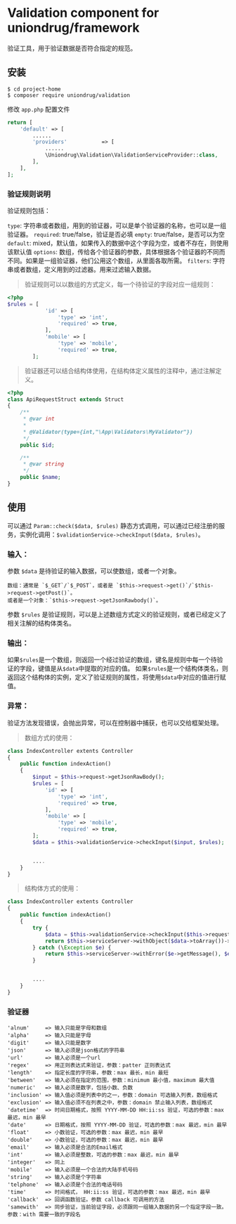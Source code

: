 # Validation component for uniondrug/framework

验证工具，用于验证数据是否符合指定的规范。

## 安装

```shell
$ cd project-home
$ composer require uniondrug/validation
```

修改 `app.php` 配置文件

```php
return [
    'default' => [
        ......
        'providers'           => [
            ......
            \Uniondrug\Validation\ValidationServiceProvider::class,
        ],
    ],
];
```

### 验证规则说明

验证规则包括：

`type`: 字符串或者数组，用到的验证器，可以是单个验证器的名称，也可以是一组验证器。
`required`: true/false，验证是否必填
`empty`: true/false，是否可以为空
`default`: mixed，默认值，如果传入的数据中这个字段为空，或者不存在，则使用该默认值
`options`: 数组，传给各个验证器的参数，具体根据各个验证器的不同而不同。如果是一组验证器，他们公用这个数组，从里面各取所需。
`filters`: 字符串或者数组，定义用到的过滤器。用来过滤输入数据。

> 验证规则可以以数组的方式定义，每一个待验证的字段对应一组规则：

```php
<?php
$rules = [
            'id' => [
                'type' => 'int',
                'required' => true,
            ],
            'mobile' => [
                'type' => 'mobile',
                'required' => true,
        ];
```

> 验证器还可以结合结构体使用，在结构体定义属性的注释中，通过注解定义。

```php
<?php
class ApiRequestStruct extends Struct
{
    /**
     * @var int
     *
     * @Validator(type={int,"\App\Validators\MyValidator"})
     */
    public $id;

    /**
     * @var string
     */
    public $name;
}
```


## 使用

可以通过 `Param::check($data, $rules)` 静态方式调用，可以通过已经注册的服务，实例化调用：`$validationService->checkInput($data, $rules)`。


### 输入：

参数 `$data` 是待验证的输入数据，可以使数组，或者一个对象。

    数组：通常是 `$_GET`/`$_POST`，或者是 `$this->request->get()`/`$this->request->getPost()`。
    或者是一个对象：`$this->request->getJsonRawbody()`。

参数 `$rules` 是验证规则，可以是上述数组方式定义的验证规则，或者已经定义了相关注解的结构体类名。

### 输出：

如果`$rules`是一个数组，则返回一个经过验证的数组，键名是规则中每一个待验证的字段，键值是从`$data`中提取的对应的值。
如果`$rules`是一个结构体类名，则返回这个结构体的实例，定义了验证规则的属性，将使用`$data`中对应的值进行赋值。

### 异常：

验证方法发现错误，会抛出异常，可以在控制器中捕获，也可以交给框架处理。


> 数组方式的使用：

```php
class IndexController extents Controller
{
    public function indexAction()
    {
        $input = $this->request->getJsonRawBody();
        $rules = [
            'id' => [
                'type' => 'int',
                'required' => true,
            ],
            'mobile' => [
                'type' => 'mobile',
                'required' => true,
        ];
        $data = $this->validationService->checkInput($input, $rules);


        ....
    }
}
```

> 结构体方式的使用：

```php
class IndexController extents Controller
{
    public function indexAction()
    {
        try {
            $data = $this->validationService->checkInput($this->request->get(), ApiRequestStruct::class);
            return $this->serviceServer->withObject($data->toArray())->response();
        } catch (\Exception $e) {
            return $this->serviceServer->withError($e->getMessage(), $e->getCode())->response();
        }


        ....
    }
}
```

### 验证器

    'alnum'     => 输入只能是字母和数组
    'alpha'     => 输入只能是字母
    'digit'     => 输入只能是数字
    'json'      => 输入必须是json格式的字符串
    'url'       => 输入必须是一个url
    'regex'     => 用正则表达式来验证，参数：patter 正则表达式
    'length'    => 指定长度的字符串，参数：max 最长，min 最短
    'between'   => 输入必须在指定的范围，参数：minimum 最小值，maximum 最大值
    'numeric'   => 输入必须是数字，包括小数、负数
    'inclusion' => 输入值必须是列表中的之一，参数：domain 可选输入列表，数组格式
    'exclusion' => 输入值必须不在列表之中，参数：domain 禁止输入列表，数组格式
    'datetime'  => 时间日期格式，按照 YYYY-MM-DD HH:ii:ss 验证，可选的参数：max 最迟，min 最早
    'date'      => 日期格式，按照 YYYY-MM-DD 验证，可选的参数：max 最迟，min 最早
    'float'     => 小数验证，可选的参数：max 最迟，min 最早
    'double'    => 小数验证，可选的参数：max 最迟，min 最早
    'email'     => 输入必须是合法的Email格式
    'int'       => 输入必须是整数，可选的参数：max 最迟，min 最早
    'integer'   => 同上
    'mobile'    => 输入必须是一个合法的大陆手机号码
    'string'    => 输入必须是个字符串
    'telphone'  => 输入必须是个合法的电话号码
    'time'      => 时间格式， HH:ii:ss 验证，可选的参数：max 最迟，min 最早
    'callback'  => 回调函数验证。参数 callback 可调用的方法
    'samewith'  => 同步验证，当前验证字段，必须跟同一组输入数据的另一个指定字段一致。参数：with 需要一致的字段名